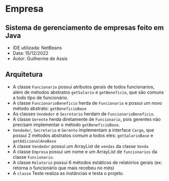 # Empresa
## Sistema de gerenciamento de empresas feito em Java

 - IDE utilizada: NetBeans
 - Data: 15/12/2022
 - Autor: Guilherme de Assis

## Arquitetura
  - A classe `Funcionario` possui atributos gerais de todos funcionarios, além de métodos abstratos `getSalario` e `getBeneficio`, que são comuns a todo tipo de funcionário.
  - A classe `FuncionarioBeneficio` herda de  `Funcionario` e possui um novo método abstrato: `getBeneficioBase`
  - As classes `Vendedor` e `Secretario` herdam de `FuncionarioBeneficio`.
  - A classe `Gerente` herda diretamente de `Funcionario`, pois gerentes não precisam implementar o método `getBeneficioBase`.
  - `Vendedor`, `Secretario` e `Gerente` implementam a interface `Cargo`, que possui 2 métodos abstratos comum a todos eles: `getSalarioBase` e `getAdicionalAnoBase`
  - A classe `Vendedor` possui um ArrayList de `vendas` da classe `Venda`
  - A classe `Empresa` possui um nome e um ArrayList de `funcionarios` da classe `Funcionario`.
  - A classe `Relatorio` possui 6 métodos estáticos de relatórios gerais (ex: retorna o funcionário que mais recebeu no mês)
  - A `classe` Teste realiza as instâncias e testa o projeto.